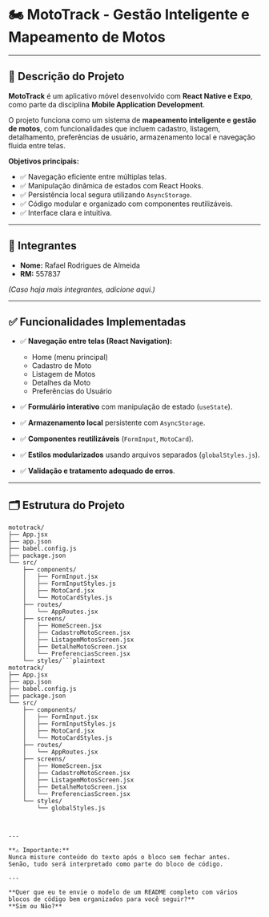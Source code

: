 # 🏍️ MotoTrack - Gestão Inteligente e Mapeamento de Motos

---

## 🎯 Descrição do Projeto

**MotoTrack** é um aplicativo móvel desenvolvido com **React Native e Expo**, como parte da disciplina **Mobile Application Development**.

O projeto funciona como um sistema de **mapeamento inteligente e gestão de motos**, com funcionalidades que incluem cadastro, listagem, detalhamento, preferências de usuário, armazenamento local e navegação fluida entre telas.

**Objetivos principais:**

- ✅ Navegação eficiente entre múltiplas telas.
- ✅ Manipulação dinâmica de estados com React Hooks.
- ✅ Persistência local segura utilizando `AsyncStorage`.
- ✅ Código modular e organizado com componentes reutilizáveis.
- ✅ Interface clara e intuitiva.

---

## 👥 Integrantes

- **Nome:** Rafael Rodrigues de Almeida  
- **RM:** 557837

*(Caso haja mais integrantes, adicione aqui.)*

---

## ✅ Funcionalidades Implementadas

- ✅ **Navegação entre telas (React Navigation):**
  - Home (menu principal)
  - Cadastro de Moto
  - Listagem de Motos
  - Detalhes da Moto
  - Preferências do Usuário

- ✅ **Formulário interativo** com manipulação de estado (`useState`).

- ✅ **Armazenamento local** persistente com `AsyncStorage`.

- ✅ **Componentes reutilizáveis** (`FormInput`, `MotoCard`).

- ✅ **Estilos modularizados** usando arquivos separados (`globalStyles.js`).

- ✅ **Validação e tratamento adequado de erros**.

---

## 🗂️ Estrutura do Projeto

```plaintext
mototrack/
├── App.jsx
├── app.json
├── babel.config.js
├── package.json
└── src/
    ├── components/
    │   ├── FormInput.jsx
    │   ├── FormInputStyles.js
    │   ├── MotoCard.jsx
    │   └── MotoCardStyles.js
    ├── routes/
    │   └── AppRoutes.jsx
    ├── screens/
    │   ├── HomeScreen.jsx
    │   ├── CadastroMotoScreen.jsx
    │   ├── ListagemMotosScreen.jsx
    │   ├── DetalheMotoScreen.jsx
    │   └── PreferenciasScreen.jsx
    └── styles/```plaintext
mototrack/
├── App.jsx
├── app.json
├── babel.config.js
├── package.json
└── src/
    ├── components/
    │   ├── FormInput.jsx
    │   ├── FormInputStyles.js
    │   ├── MotoCard.jsx
    │   └── MotoCardStyles.js
    ├── routes/
    │   └── AppRoutes.jsx
    ├── screens/
    │   ├── HomeScreen.jsx
    │   ├── CadastroMotoScreen.jsx
    │   ├── ListagemMotosScreen.jsx
    │   ├── DetalheMotoScreen.jsx
    │   └── PreferenciasScreen.jsx
    └── styles/
        └── globalStyles.js



---

**⚠️ Importante:**  
Nunca misture conteúdo do texto após o bloco sem fechar antes.  
Senão, tudo será interpretado como parte do bloco de código.

---

**Quer que eu te envie o modelo de um README completo com vários blocos de código bem organizados para você seguir?**  
**Sim ou Não?**




